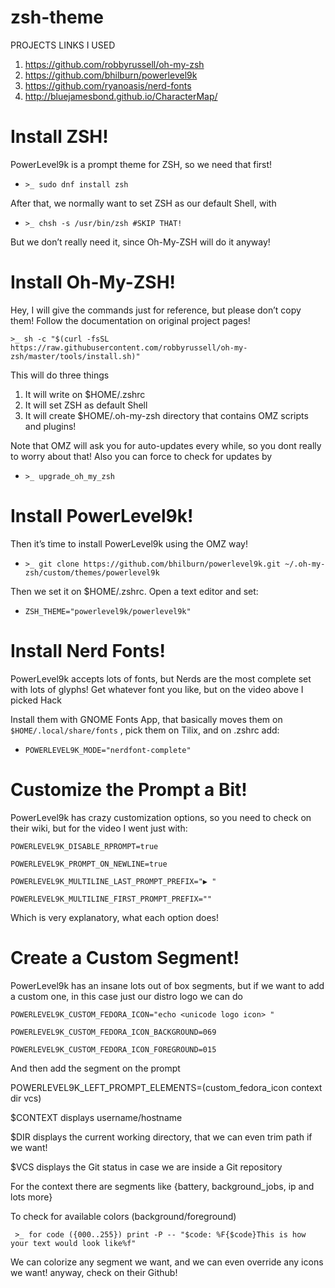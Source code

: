 # zsh-theme
PROJECTS LINKS I USED

1. https://github.com/robbyrussell/oh-my-zsh
2. https://github.com/bhilburn/powerlevel9k
3. https://github.com/ryanoasis/nerd-fonts
4. http://bluejamesbond.github.io/CharacterMap/

# Install ZSH!

PowerLevel9k is a prompt theme for ZSH, so we need that first!

  - `>_ sudo dnf install zsh`
 
After that, we normally want to set ZSH as our default Shell, with

  - `>_ chsh -s /usr/bin/zsh #SKIP THAT!`
  
But we don’t really need it, since Oh-My-ZSH will do it anyway!

# Install Oh-My-ZSH!
Hey, I will give the commands just for reference, but please don’t copy them! Follow the documentation on original project pages!

`>_ sh -c "$(curl -fsSL https://raw.githubusercontent.com/robbyrussell/oh-my-zsh/master/tools/install.sh)"`

This will do three things

1. It will write on $HOME/.zshrc
2. It will set ZSH as default Shell
3. It will create $HOME/.oh-my-zsh directory that contains OMZ scripts and plugins!

Note that OMZ will ask you for auto-updates every while, so you dont really to worry about that! Also you can force to check for updates by

  - `>_ upgrade_oh_my_zsh`
  
# Install PowerLevel9k!

Then it’s time to install PowerLevel9k using the OMZ way!

  - `>_ git clone https://github.com/bhilburn/powerlevel9k.git ~/.oh-my-zsh/custom/themes/powerlevel9k`
  
Then we set it on $HOME/.zshrc. Open a text editor and set:

  - `ZSH_THEME="powerlevel9k/powerlevel9k"`
  
# Install Nerd Fonts!

PowerLevel9k accepts lots of fonts, but Nerds are the most complete set with lots of glyphs! Get whatever font you like, but on the video above I picked Hack

Install them with GNOME Fonts App, that basically moves them on `$HOME/.local/share/fonts` , pick them on Tilix, and on .zshrc add:

  - `POWERLEVEL9K_MODE="nerdfont-complete"`

# Customize the Prompt a Bit!

PowerLevel9k has crazy customization options, so you need to check on their wiki, but for the video I went just with:

`POWERLEVEL9K_DISABLE_RPROMPT=true`

`POWERLEVEL9K_PROMPT_ON_NEWLINE=true`

`POWERLEVEL9K_MULTILINE_LAST_PROMPT_PREFIX="▶ "`

`POWERLEVEL9K_MULTILINE_FIRST_PROMPT_PREFIX=""`

Which is very explanatory, what each option does!

# Create a Custom Segment!

PowerLevel9k has an insane lots out of box segments, but if we want to add a custom one, in this case just our distro logo we can do

`POWERLEVEL9K_CUSTOM_FEDORA_ICON="echo <unicode logo icon> "`

`POWERLEVEL9K_CUSTOM_FEDORA_ICON_BACKGROUND=069`

`POWERLEVEL9K_CUSTOM_FEDORA_ICON_FOREGROUND=015`

And then add the segment on the prompt

POWERLEVEL9K_LEFT_PROMPT_ELEMENTS=(custom_fedora_icon context dir vcs)

$CONTEXT displays username/hostname

$DIR displays the current working directory, that we can even trim path if we want!

$VCS displays the Git status in case we are inside a Git repository

For the context there are segments like {battery, background_jobs, ip and lots more}

To check for available colors (background/foreground)

` >_ for code ({000..255}) print -P -- "$code: %F{$code}This is how your text would look like%f"`

We can colorize any segment we want, and we can even override any icons we want! anyway, check on their Github!

